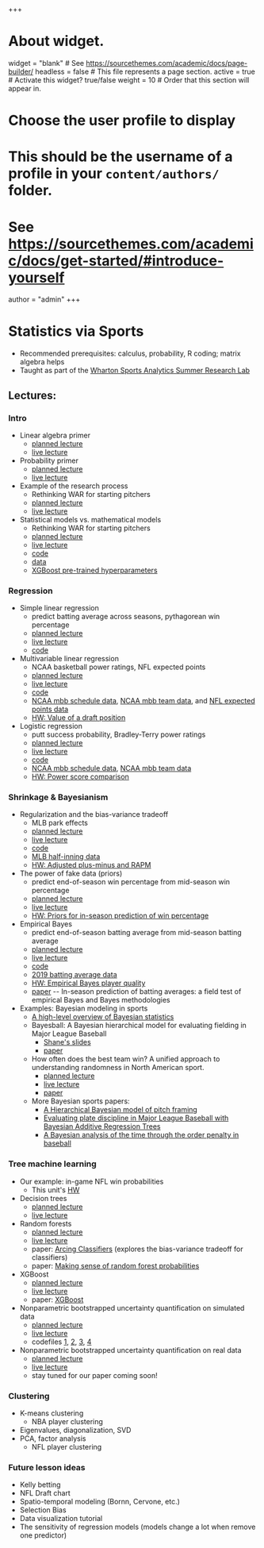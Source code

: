 +++
# About widget.
widget = "blank"  # See https://sourcethemes.com/academic/docs/page-builder/
headless = false  # This file represents a page section.
active = true  # Activate this widget? true/false
weight = 10  # Order that this section will appear in.

# Choose the user profile to display
# This should be the username of a profile in your `content/authors/` folder.
# See https://sourcethemes.com/academic/docs/get-started/#introduce-yourself
author = "admin"
+++

# Statistics via Sports

* Recommended prerequisites: calculus, probability, R coding; matrix algebra helps
* Taught as part of the [Wharton Sports Analytics Summer Research Lab](https://wsb.wharton.upenn.edu/sports-analytics-summer-research-lab/)

## Lectures:

### Intro
* Linear algebra primer
    * [planned lecture](/pdf/lab/planned_lectures_2023/linear_algebra_primer.pdf)
    * [live lecture](/pdf/lab/live_lectures_2023/linear_algebra_primer.pdf)
* Probability primer
    * [planned lecture](/pdf/lab/planned_lectures_2023/probability_primer.pdf)
    * [live lecture](/pdf/lab/live_lectures_2023/probability_primer.pdf)
* Example of the research process
    * Rethinking WAR for starting pitchers
    * [planned lecture](/pdf/lab/planned_lectures_2023/example_of_the_research_process.pdf)
    * [live lecture](/pdf/lab/live_lectures_2023/example_of_the_research_process.pdf)
* Statistical models vs. mathematical models
    * Rethinking WAR for starting pitchers
    * [planned lecture](/pdf/lab/planned_lectures_2023/mathematical_vs_statistical_models.pdf)
    * [live lecture](/pdf/lab/live_lectures_2023/mathematical_vs_statistical_models.pdf)
    * [code](/pdf/lab/code/fitting_f_grid.R)
    * [data](/pdf/lab/code/data/df_f_grid.csv)
    * [XGBoost pre-trained hyperparameters](/pdf/lab/code/data/xgb_f_grid_params.yaml)
    
### Regression
* Simple linear regression
    * predict batting average across seasons, pythagorean win percentage
    * [planned lecture](/pdf/lab/planned_lectures_2023/simple_linear_regression.pdf)
    * [live lecture](/pdf/lab/live_lectures_2023/simple_linear_regression.pdf)
    * [code](/pdf/lab/code/simple_linear_regression.R)
* Multivariable linear regression
    * NCAA basketball power ratings, NFL expected points 
    * [planned lecture](/pdf/lab/planned_lectures_2023/multivariable_linear_regression.pdf)
    * [live lecture](/pdf/lab/live_lectures_2023/multivariable_linear_regression.pdf)
    * [code](/pdf/lab/code/multivariable_linear_regression.R)
    * [NCAA mbb schedule data](/pdf/lab/code/data/MRegularSeasonCompactResults.csv), [NCAA mbb team data](/pdf/lab/code/data/MTeams.csv), and [NFL expected points data](/pdf/lab/code/data/data_ep_2015_2019.csv)
    * [HW: Value of a draft position](/pdf/lab/hws_2023/hw_draft_position.pdf)
* Logistic regression
    * putt success probability, Bradley-Terry power ratings
    * [planned lecture](/pdf/lab/planned_lectures_2023/logistic_regression.pdf)
    * [live lecture](/pdf/lab/live_lectures_2023/logistic_regression.pdf)
    * [code](/pdf/lab/code/logistic_regression.R)
    * [NCAA mbb schedule data](/pdf/lab/code/data/MRegularSeasonCompactResults.csv), [NCAA mbb team data](/pdf/lab/code/data/MTeams.csv)
    * [HW: Power score comparison](/pdf/lab/hws_2023/hw_power_scores.pdf)
    
### Shrinkage & Bayesianism
* Regularization and the bias-variance tradeoff
    * MLB park effects
    * [planned lecture](/pdf/lab/planned_lectures_2023/regularization_and_the_bias_variance_tradeoff.pdf)
    * [live lecture](/pdf/lab/live_lectures_2023/regularization_and_the_bias_variance_tradeoff.pdf)
    * [code](/pdf/lab/code/regularization_and_the_bias_variance_tradeoff.R)
    * [MLB half-inning data](/pdf/lab/code/data/park_df.csv)
    * [HW: Adjusted plus-minus and RAPM](/pdf/lab/hws_2023/hw_APM_RAPM.pdf)
* The power of fake data (priors)
    * predict end-of-season win percentage from mid-season win percentage
    * [planned lecture](/pdf/lab/planned_lectures_2023/the_power_of_fake_data.pdf)
    * [live lecture](/pdf/lab/live_lectures_2023/the_power_of_fake_data.pdf)
    * [HW: Priors for in-season prediction of win percentage](/pdf/lab/hws_2023/hw_prior_WP.pdf)
* Empirical Bayes
    * predict end-of-season batting average from mid-season batting average
    * [planned lecture](/pdf/lab/planned_lectures_2023/empirical_bayes.pdf)
    * [live lecture](/pdf/lab/live_lectures_2023/empirical_bayes.pdf)
    * [code](/pdf/lab/code/empirical_bayes.R)
    * [2019 batting average data](/pdf/lab/code/data/df_in_season_pred_BA_2019.csv)
    * [HW: Empirical Bayes player quality](/pdf/lab/hws_2023/hw_emp_bayes_player_quality.pdf)
    * [paper](/pdf/statistics_in_sports_papers/Brown2008.pdf) -- In-season prediction of batting averages: a field test of empirical Bayes and Bayes methodologies
* Examples: Bayesian modeling in sports
    * [A high-level overview of Bayesian statistics](/pdf/lab/planned_lectures_2023/bayesian_high_level_overview.pdf)
    * Bayesball: A Bayesian hierarchical model for evaluating fielding in Major League Baseball
        * [Shane's slides](/pdf/statistics_in_sports_papers/shane_lab_slides_2023.pdf)
        * [paper](/pdf/statistics_in_sports_papers/bayesball_hierarchical_fielding.pdf)
    * How often does the best team win? A unified approach to understanding randomness in North American sport.
        * [planned lecture](/pdf/lab/planned_lectures_2023/randomness_across_sports.pdf)
        * [live lecture]()
        * [paper](/pdf/statistics_in_sports_papers/lopez_2018.pdf)
    * More Bayesian sports papers:
        * [A Hierarchical Bayesian model of pitch framing](/pdf/statistics_in_sports_papers/bayesball_hierarchical_pitch_framing.pdf)
        * [Evaluating plate discipline in Major League Baseball with Bayesian Additive Regression Trees ](/pdf/statistics_in_sports_papers/bayesball_plate_discipline_bart.pdf)
        * [A Bayesian analysis of the time through the order penalty in baseball](https://arxiv.org/abs/2210.06724)      
        
### Tree machine learning
* Our example: in-game NFL win probabilities
    * This unit's [HW](/pdf/lab/hws_2023/)
* Decision trees
    * [planned lecture](/pdf/lab/planned_lectures_2023/decision_trees.pdf)
    * [live lecture](/pdf/lab/live_lectures_2023/)
* Random forests
    * [planned lecture](/pdf/lab/planned_lectures_2023/Random_Forests.pdf)
    * [live lecture](/pdf/lab/live_lectures_2023/)
    * paper: [Arcing Classifiers](/pdf/statistics_in_sports_papers/Breiman_arcing_classifiers.pdf) (explores the bias-variance tradeoff for classifiers)
    * paper: [Making sense of random forest probabilities](/pdf/statistics_in_sports_papers/making_sense_of_random_forest_probabilities.pdf)
* XGBoost
    * [planned lecture](/pdf/lab/planned_lectures_2023/) 
    * [live lecture](/pdf/lab/live_lectures_2023/)
    * paper: [XGBoost](/pdf/statistics_in_sports_papers/xgboost_chen_guestrin_2016.pdf)
* Nonparametric bootstrapped uncertainty quantification on simulated data 
    * [planned lecture](/pdf/lab/planned_lectures_2023/simplified_football.pdf)
    * [live lecture](/pdf/lab/live_lectures_2023/)
    * codefiles [1](/pdf/lab/code/simplified_football/0_clean_lm.R), [2](/pdf/lab/code/simplified_football/sim_2_main.R), [3](/pdf/lab/code/simplified_football/sim_2.R), [4](/pdf/lab/code/simplified_football/sim_2_aggregate_results.R)
* Nonparametric bootstrapped uncertainty quantification on real data 
    * [planned lecture](/pdf/lab/planned_lectures_2023/)
    * [live lecture](/pdf/lab/live_lectures_2023/)
    * stay tuned for our paper coming soon!
    
### Clustering
* K-means clustering
    * NBA player clustering
* Eigenvalues, diagonalization, SVD
* PCA, factor analysis
    * NFL player clustering

### Future lesson ideas
* Kelly betting
* NFL Draft chart
* Spatio-temporal modeling (Bornn, Cervone, etc.)
* Selection Bias
* Data visualization tutorial
* The sensitivity of regression models (models change a lot when remove one predictor)








